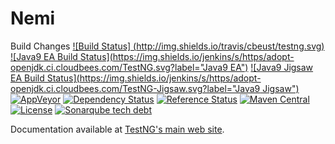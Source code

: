 # Nemi

Build Changes
[![Build Status]
(http://img.shields.io/travis/cbeust/testng.svg)](https://travis-ci.org/cbeust/testng)
[![Java9 EA Build Status](https://img.shields.io/jenkins/s/https/adopt-openjdk.ci.cloudbees.com/TestNG.svg?label="Java9 EA")](https://adopt-openjdk.ci.cloudbees.com/job/TestNG)
[![Java9 Jigsaw EA Build Status](https://img.shields.io/jenkins/s/https/adopt-openjdk.ci.cloudbees.com/TestNG-Jigsaw.svg?label="Java9 Jigsaw")](https://adopt-openjdk.ci.cloudbees.com/job/TestNG-Jigsaw)
[![AppVeyor](https://ci.appveyor.com/api/projects/status/github/cbeust/testng?svg=true)](https://ci.appveyor.com/project/cbeust/testng)
[![Dependency Status](https://www.versioneye.com/user/projects/553a031c4e5d2e9408000059/badge.svg)](https://www.versioneye.com/user/projects/553a031c4e5d2e9408000059)
[![Reference Status](https://www.versioneye.com/java/org.testng:testng/reference_badge.svg)](https://www.versioneye.com/java/org.testng:testng/references)
[![Maven Central](https://img.shields.io/maven-central/v/org.testng/testng.svg)](https://maven-badges.herokuapp.com/maven-central/org.testng/testng)
[![License](https://img.shields.io/github/license/cbeust/testng.svg)](https://www.apache.org/licenses/LICENSE-2.0.html)
[![Sonarqube tech debt](https://img.shields.io/sonar/http/nemo.sonarqube.org/org.testng:testng/tech_debt.svg?label=Sonarqube%20tech%20debt)](http://nemo.sonarqube.org/dashboard/index?id=org.testng:testng)

Documentation available at [TestNG's main web site](http://testng.org).
